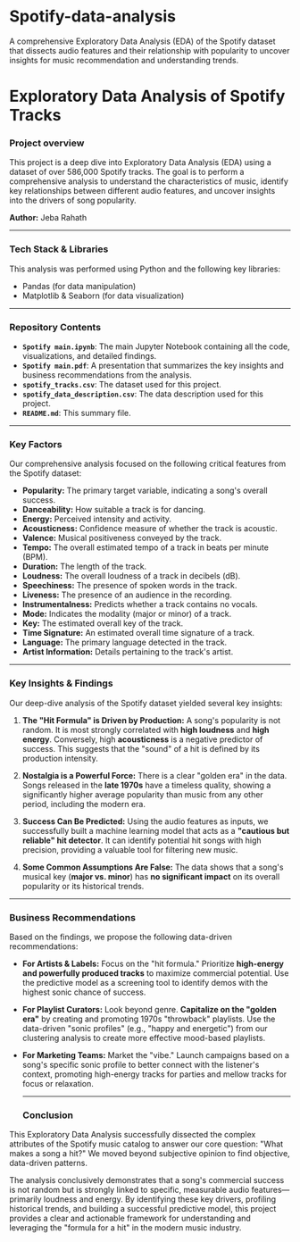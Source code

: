 # Spotify-data-analysis
A comprehensive Exploratory Data Analysis (EDA) of the Spotify dataset that dissects audio features and their relationship with popularity to uncover insights for music recommendation and understanding trends.
# Exploratory Data Analysis of Spotify Tracks

### Project overview

This project is a deep dive into Exploratory Data Analysis (EDA) using a dataset of over 586,000 Spotify tracks. The goal is to perform a comprehensive analysis to understand the characteristics of music, identify key relationships between different audio features, and uncover insights into the drivers of song popularity.

**Author:** Jeba Rahath

---

###  Tech Stack & Libraries

This analysis was performed using Python and the following key libraries:
* Pandas (for data manipulation)
* Matplotlib & Seaborn (for data visualization)


---

###  Repository Contents

* **`Spotify main.ipynb`**: The main Jupyter Notebook containing all the code, visualizations, and detailed findings.
* **`Spotify main.pdf`**: A presentation that summarizes the key insights and business recommendations from the analysis.
* **`spotify_tracks.csv`**: The dataset used for this project.
* **`spotify_data_description.csv`**: The data description used for this project.
* **`README.md`**: This summary file.

---
###  Key Factors 

Our comprehensive analysis focused on the following critical features from the Spotify dataset:

  * **Popularity:** The primary target variable, indicating a song's overall success.
* **Danceability:** How suitable a track is for dancing.
* **Energy:** Perceived intensity and activity.
* **Acousticness:** Confidence measure of whether the track is acoustic.
* **Valence:** Musical positiveness conveyed by the track.
* **Tempo:** The overall estimated tempo of a track in beats per minute (BPM).
* **Duration:** The length of the track.
* **Loudness:** The overall loudness of a track in decibels (dB).
* **Speechiness:** The presence of spoken words in the track.
* **Liveness:** The presence of an audience in the recording.
* **Instrumentalness:** Predicts whether a track contains no vocals.
* **Mode:** Indicates the modality (major or minor) of a track.
* **Key:** The estimated overall key of the track.
* **Time Signature:** An estimated overall time signature of a track.
* **Language:** The primary language detected in the track.
* **Artist Information:** Details pertaining to the track's artist.

---
###  Key Insights & Findings

Our deep-dive analysis of the Spotify dataset yielded several key insights:

1.  **The "Hit Formula" is Driven by Production:** A song's popularity is not random. It is most strongly correlated with **high loudness** and **high energy**. Conversely, high **acousticness** is a negative predictor of success. This suggests that the "sound" of a hit is defined by its production intensity.

2.  **Nostalgia is a Powerful Force:** There is a clear "golden era" in the data. Songs released in the **late 1970s** have a timeless quality, showing a significantly higher average popularity than music from any other period, including the modern era.

3.  **Success Can Be Predicted:** Using the audio features as inputs, we successfully built a machine learning model that acts as a **"cautious but reliable" hit detector**. It can identify potential hit songs with high precision, providing a valuable tool for filtering new music.

4.  **Some Common Assumptions Are False:** The data shows that a song's musical key (**major vs. minor**) has **no significant impact** on its overall popularity or its historical trends.

---

###  Business Recommendations

Based on the findings, we propose the following data-driven recommendations:

* **For Artists & Labels:** Focus on the "hit formula." Prioritize **high-energy and powerfully produced tracks** to maximize commercial potential. Use the predictive model as a screening tool to identify demos with the highest sonic chance of success.
* **For Playlist Curators:** Look beyond genre. **Capitalize on the "golden era"** by creating and promoting 1970s "throwback" playlists. Use the data-driven "sonic profiles" (e.g., "happy and energetic") from our clustering analysis to create more effective mood-based playlists.
* **For Marketing Teams:** Market the "vibe." Launch campaigns based on a song's specific sonic profile to better connect with the listener's context, promoting high-energy tracks for parties and mellow tracks for focus or relaxation.

  ---
  ###  Conclusion

This Exploratory Data Analysis successfully dissected the complex attributes of the Spotify music catalog to answer our core question: "What makes a song a hit?" We moved beyond subjective opinion to find objective, data-driven patterns.

The analysis conclusively demonstrates that a song's commercial success is not random but is strongly linked to specific, measurable audio features—primarily loudness and energy. By identifying these key drivers, profiling historical trends, and building a successful predictive model, this project provides a clear and actionable framework for understanding and leveraging the "formula for a hit" in the modern music industry.


